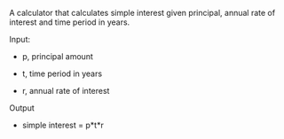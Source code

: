 A calculator that calculates simple interest given principal, annual rate of interest and time period in years.

Input:

-   p, principal amount

-   t, time period in years
   
-   r, annual rate of interest

Output

-   simple interest = p\*t\*r
